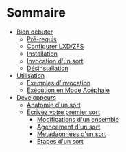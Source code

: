<!--lang: EN
# Summary
-->

# Sommaire

<!--lang: EN
* [Getting Started](users/index.md)
  * [Requirements](users/index.md#hardware-requirements)
  * [Configure LXD/ZFS](users/index.md#configure-lxdzfs)
  * [Install](users/index.md#installing-conjure-up)
  * [Summon a spell](users/index.md#summon-a-spell)
  * [Uninstalling](users/index.md#uninstalling)
* [Usage](users/usage.md)
  * [Summon Examples](users/usage.md#examples)
  * [Running in Headless Mode](users/non-interactively.md)
* [Developers](developers/index.md)
  * [Anatomy of a Spell](developers/spell-anatomy.md)
  * [Writing your first Spell](developers/writing-first-spell.md)
    * [Modifications to the Bundle](developers/bundle-additions.md)
    * [Layout of a Spell](developers/spell-layout.md)
    * [Spell metadata](developers/spell-metadata.md)
    * [Spell steps](developers/spell-steps.md)
-->

* [Bien débuter](users/index.md)
  * [Pré-requis](users/index.md#hardware-requirements)
  * [Configurer LXD/ZFS](users/index.md#configure-lxdzfs)
  * [Installation](users/index.md#installing-conjure-up)
  * [Invocation d'un sort](users/index.md#summon-a-spell)
  * [Désinstallation](users/index.md#uninstalling)
* [Utilisation](users/usage.md)
  * [Exemples d'invocation](users/usage.md#examples)
  * [Exécution en Mode Acéphale](users/non-interactively.md)
* [Développeurs](developers/index.md)
  * [Anatomie d'un sort](developers/spell-anatomy.md)
  * [Ecrivez votre premier sort](developers/writing-first-spell.md)
    * [Modifications d'un ensemble](developers/bundle-additions.md)
    * [Agencement d'un sort](developers/spell-layout.md)
    * [Metadaonnées d'un sort](developers/spell-metadata.md)
    * [Etapes d'un sort](developers/spell-steps.md)
